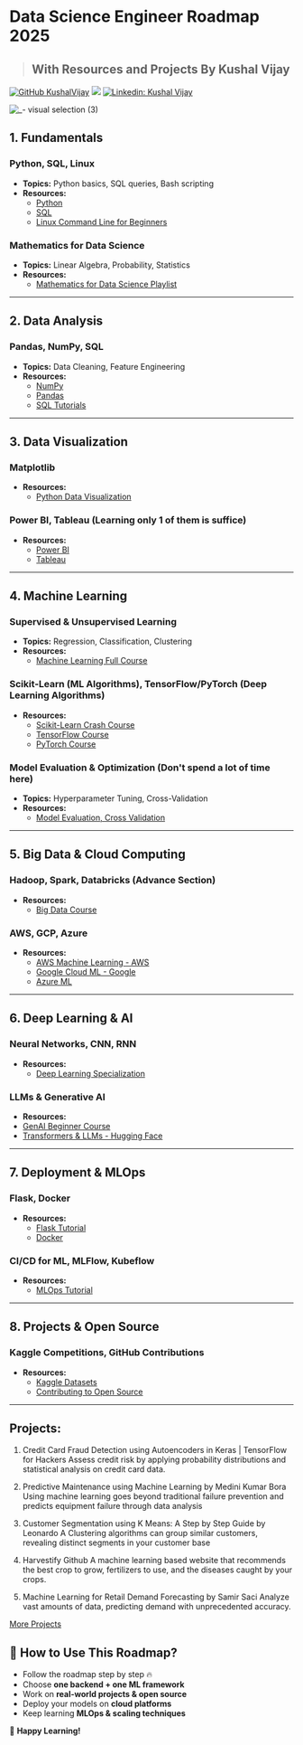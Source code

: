 # Data Science Engineer Roadmap 2025 
> ## With Resources and Projects By Kushal Vijay


[![GitHub KushalVijay](https://img.shields.io/github/followers/KushalVijay?label=follow&style=social)](https://github.com/KushalVijay) 
![](https://img.shields.io/youtube/channel/subscribers/UCOZMPD9TMk0C4yipWBaPZ7w?label=Subscribe%20to%20our%20Channel%20&style=social)
[![Linkedin: Kushal Vijay](https://img.shields.io/badge/-Kushal%20Vijay-blue?style=flat-square&logo=Linkedin&logoColor=white&link=https://www.linkedin.com/in/kushalvijay/)](https://www.linkedin.com/in/kushalvijay/)

![_- visual selection (3)](https://github.com/user-attachments/assets/02078bae-1d18-4343-b02e-786edb484ce1) 

## 1. Fundamentals  

### Python, SQL, Linux  
- **Topics:** Python basics, SQL queries, Bash scripting  
- **Resources:**  
  - [Python](https://www.youtube.com/watch?v=K5KVEU3aaeQ)  
  - [SQL](https://www.youtube.com/watch?v=OT1RErkfLNQ)  
  - [Linux Command Line for Beginners](https://www.youtube.com/watch?v=6WatcfENsOU)  

### Mathematics for Data Science  
- **Topics:** Linear Algebra, Probability, Statistics  
- **Resources:**  
  - [Mathematics for Data Science Playlist](https://youtube.com/playlist?list=PLeo1K3hjS3uuKaU2nBDwr6zrSOTzNCs0l&si=7GZQAuyukPlei0CJ)  

---

## 2. Data Analysis  

### Pandas, NumPy, SQL  
- **Topics:** Data Cleaning, Feature Engineering  
- **Resources:**  
  - [NumPy](https://www.youtube.com/watch?v=4c_mwnYdbhQ)
  - [Pandas](https://www.youtube.com/watch?v=EhYC02PD_gc)
  - [SQL Tutorials](https://mode.com/sql-tutorial/)  

---

## 3. Data Visualization  

### Matplotlib
- **Resources:**  
  - [Python Data Visualization](https://www.youtube.com/watch?v=OZOOLe2imFo)  

### Power BI, Tableau  (Learning only 1 of them is suffice)
- **Resources:**  
  - [Power BI](https://www.youtube.com/watch?v=I0vQ_VLZTWg)  
  - [Tableau](https://www.youtube.com/watch?v=j8FSP8XuFyk)  

---

## 4. Machine Learning  

### Supervised & Unsupervised Learning  
- **Topics:** Regression, Classification, Clustering  
- **Resources:**  
  - [Machine Learning Full Course](https://www.youtube.com/watch?v=bmmQA8A-yUA)  

### Scikit-Learn (ML Algorithms), TensorFlow/PyTorch (Deep Learning Algorithms)
- **Resources:**  
  - [Scikit-Learn Crash Course](https://www.youtube.com/watch?v=0B5eIE_1vpU)  
  - [TensorFlow Course](https://www.youtube.com/watch?v=6g4O5UOH304)  
  - [PyTorch Course](https://www.youtube.com/watch?v=OIenNRt2bjg)  

### Model Evaluation & Optimization (Don't spend a lot of time here)
- **Topics:** Hyperparameter Tuning, Cross-Validation  
- **Resources:**  
  - [Model Evaluation, Cross Validation](https://youtube.com/playlist?list=PLfFghEzKVmjunyr8OPegxrX7y83IDuZNV&si=cYnMeaWe7pjL_eZs)  

---

## 5. Big Data & Cloud Computing  

### Hadoop, Spark, Databricks  (Advance Section)
- **Resources:**  
  - [Big Data Course](https://www.youtube.com/watch?v=1vbXmCrkT3Y)  

### AWS, GCP, Azure  
- **Resources:**  
  - [AWS Machine Learning - AWS](https://aws.amazon.com/getting-started/hands-on/machine-learning-tutorial-get-started-with-your-project-quickly/)  
  - [Google Cloud ML - Google](https://developers.google.com/machine-learning/crash-course)
  - [Azure ML](https://learn.microsoft.com/en-us/azure/machine-learning/tutorial-azure-ml-in-a-day)

---

## 6. Deep Learning & AI  

### Neural Networks, CNN, RNN  
- **Resources:**  
  - [Deep Learning Specialization](https://www.youtube.com/watch?v=HJd1I3FdSnY)  

### LLMs & Generative AI  
- **Resources:**
- [GenAI Beginner Course](https://www.youtube.com/watch?v=d4yCWBGFCEs)
- [Transformers & LLMs - Hugging Face](https://huggingface.co/course/)  

---

## 7. Deployment & MLOps  

### Flask, Docker  
- **Resources:**  
  - [Flask Tutorial ](https://www.youtube.com/watch?v=Z1RJmh_OqeA)  
  - [Docker](https://youtube.com/playlist?list=PL4cUxeGkcC9hxjeEtdHFNYMtCpjNBm3h7&si=RpqtZj9O0n8DeDyZ)  

### CI/CD for ML, MLFlow, Kubeflow  
- **Resources:**  
  - [MLOps Tutorial ](https://www.youtube.com/watch?v=-dJPoLm_gtE)  

---

## 8. Projects & Open Source  

### Kaggle Competitions, GitHub Contributions  
- **Resources:**  
  - [Kaggle Datasets](https://www.kaggle.com/datasets)  
  - [Contributing to Open Source](https://opensource.guide/how-to-contribute/)  

---
## Projects:
1. Credit Card Fraud Detection using Autoencoders in Keras | TensorFlow for Hackers
Assess credit risk by applying probability distributions and statistical analysis on credit card data.

2. Predictive Maintenance using Machine Learning by Medini Kumar Bora
Using machine learning goes beyond traditional failure prevention and predicts equipment failure through data analysis

3. Customer Segmentation using K Means: A Step by Step Guide by Leonardo A
Clustering algorithms can group similar customers, revealing distinct segments in your customer base

4. Harvestify Github
A machine learning based website that recommends the best crop to grow, fertilizers to use, and the diseases caught by your crops.

5. Machine Learning for Retail Demand Forecasting by Samir Saci
Analyze vast amounts of data, predicting demand with unprecedented accuracy.

[More Projects](https://youtube.com/playlist?list=PLeo1K3hjS3ut2o1ay5Dqh-r1kq6ZU8W0M&si=By5k7NJQ9sl_yzGu)

## 📌 How to Use This Roadmap?  

- Follow the roadmap step by step 🔥  
- Choose **one backend + one ML framework**  
- Work on **real-world projects & open source**  
- Deploy your models on **cloud platforms**  
- Keep learning **MLOps & scaling techniques**  

🚀 **Happy Learning!**  
